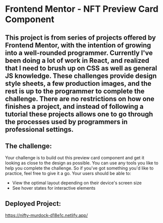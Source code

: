 # Frontend Mentor - NFT Preview Card Component



## This project is from series of projects offered by Frontend Mentor, with the intention of growing into a well-rounded programmer. Currently I've been doing a lot of work in React, and realized that I need to brush up on CSS as well as general JS knowledge. These challenges provide design style sheets, a few production images, and the rest is up to the programmer to complete the challenge. There are no restrictions on how one finishes a project, and instead of following a tutorial these projects allows one to go through the processes used by programmers in professional settings. 

## The challenge:

Your challenge is to build out this preview card component and get it looking as close to the design as possible. You can use any tools you like to help you complete the challenge. So if you've got something you'd like to practice, feel free to give it a go. Your users should be able to:

- View the optimal layout depending on their device's screen size
- See hover states for interactive elements

## Deployed Project: 
https://nifty-murdock-d18e1c.netlify.app/
